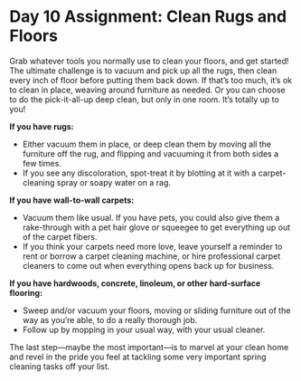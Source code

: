 # Day 10 Assignment: Clean Rugs and Floors

Grab whatever tools you normally use to clean your floors, and get started! The ultimate challenge is to vacuum and pick up all the rugs, then clean every inch of floor before putting them back down. If that’s too much, it’s ok to clean in place, weaving around furniture as needed. Or you can choose to do the pick-it-all-up deep clean, but only in one room. It’s totally up to you!

**If you have rugs:**
- Either vacuum them in place, or deep clean them by moving all the furniture off the rug, and flipping and vacuuming it from both sides a few times.
- If you see any discoloration, spot-treat it by blotting at it with a carpet-cleaning spray or soapy water on a rag.

**If you have wall-to-wall carpets:**
- Vacuum them like usual. If you have pets, you could also give them a rake-through with a pet hair glove or squeegee to get everything up out of the carpet fibers.
- If you think your carpets need more love, leave yourself a reminder to rent or borrow a carpet cleaning machine, or hire professional carpet cleaners to come out when everything opens back up for business.

**If you have hardwoods, concrete, linoleum, or other hard-surface flooring:**
- Sweep and/or vacuum your floors, moving or sliding furniture out of the way as you’re able, to do a really thorough job.
- Follow up by mopping in your usual way, with your usual cleaner.

The last step—maybe the most important—is to marvel at your clean home and revel in the pride you feel at tackling some very important spring cleaning tasks off your list.